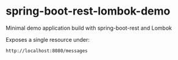 # spring-boot-rest-lombok-demo
Minimal demo application build with spring-boot-rest and Lombok

Exposes a single resource under:
```
http://localhost:8080/messages
```
